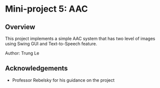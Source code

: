 # Mini-project 5: AAC 

## Overview

This project implements a simple AAC system that has two level of images using Swing GUI and Text-to-Speech feature.

Author: Trung Le

## Acknowledgements

- Professor Rebelsky for his guidance on the project
